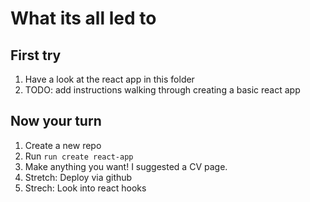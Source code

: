 # What its all led to

## First try

1. Have a look at the react app in this folder
2. TODO: add instructions walking through creating a basic react app <!-- include importing mui library and use some componets from there -->

## Now your turn

1. Create a new repo
2. Run `run create react-app`
3. Make anything you want! I suggested a CV page.
4. Stretch: Deploy via github
5. Strech: Look into react hooks
